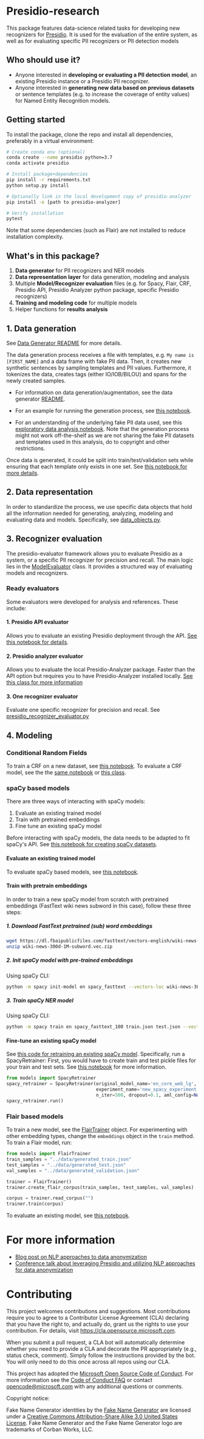 # Presidio-research
This package features data-science related tasks for developing new recognizers for [Presidio](https://github.com/microsoft/presidio). 
It is used for the evaluation of the entire system, as well as for evaluating specific PII recognizers or PII detection models

## Who should use it?
- Anyone interested in **developing or evaluating a PII detection model**, an existing Presidio instance or a Presidio PII recognizer.
- Anyone interested in **generating new data based on previous datasets** or sentence templates (e.g. to increase the coverage of entity values) for Named Entity Recognition models.

## Getting started
To install the package, clone the repo and install all dependencies, preferably in a virtual environment:

``` sh
# Create conda env (optional)
conda create --name presidio python=3.7
conda activate presidio

# Install package+dependencies
pip install -r requirements.txt
python setup.py install

# Optionally link in the local development copy of presidio-analyzer
pip install -e [path to presidio-analyzer]

# Verify installation
pytest
```
Note that some dependencies (such as Flair) are not installed to reduce installation complexity.


## What's in this package?

1. **Data generator** for PII recognizers and NER models
2. **Data representation layer** for data generation, modeling and analysis
3. Multiple **Model/Recognizer evaluation** files (e.g. for Spacy, Flair, CRF, Presidio API, Presidio Analyzer python package, specific Presidio recognizers)
4. **Training and modeling code** for multiple models
4. Helper functions for **results analysis**



## 1. Data generation
See [Data Generator README](/presidio_evaluator/data_generator/README.md) for more details.

The data generation process receives a file with templates, e.g. `My name is [FIRST_NAME]` and a data frame with fake PII data. 
Then, it creates new synthetic sentences by sampling templates and PII values. Furthermore, it tokenizes the data, creates tags (either IO/IOB/BILOU) and spans for the newly created samples.

- For information on data generation/augmentation, see the data generator [README](presidio_evaluator/data_generator/README.md).

- For an example for running the generation process, see [this notebook](notebooks/Generate%20data.ipynb). 

- For an understanding of the underlying fake PII data used, see this [exploratory data analysis notebook](notebooks/PII%20EDA.ipynb).
Note that the generation process might not work off-the-shelf as we are not sharing the fake PII datasets and templates used in this analysis, do to copyright and other restrictions.

Once data is generated, it could be split into train/test/validation sets while ensuring that each template only exists in one set. See [this notebook for more details](notebooks/Split%20by%20pattern%20%23.ipynb).

## 2. Data representation

In order to standardize the process, we use specific data objects that hold all the information needed for generating, analyzing, modeling and evaluating data and models. Specifically, see [data_objects.py](presidio_evaluator/data_objects.py).

## 3. Recognizer evaluation
The presidio-evaluator framework allows you to evaluate Presidio as a system, or a specific PII recognizer for precision and recall.
The main logic lies in the [ModelEvaluator](presidio_evaluator/model_evaluator.py) class. It provides a structured way of evaluating models and recognizers.


### Ready evaluators
Some evaluators were developed for analysis and references. These include:

#### 1. Presidio API evaluator

Allows you to evaluate an existing Presidio deployment through the API. [See this notebook for details](notebooks/Evaluate%20Presidio-API.ipynb).

#### 2. Presidio analyzer evaluator
Allows you to evaluate the local Presidio-Analyzer package. Faster than the API option but requires you to have Presidio-Analyzer installed locally. [See this class for more information](presidio_evaluator/presidio_analyzer.py)

#### 3. One recognizer evaluator
Evaluate one specific recognizer for precision and recall. See [presidio_recognizer_evaluator.py](presidio_evaluator/presidio_recognizer_evaluator.py)


## 4. Modeling

### Conditional Random Fields
To train a CRF on a new dataset, see [this notebook](notebooks/models/CRF.ipynb).
To evaluate a CRF model, see the the [same notebook](notebooks/models/CRF.ipynb) or [this class](presidio_evaluator/crf_evaluator.py).

### spaCy based models
There are three ways of interacting with spaCy models: 
1. Evaluate an existing trained model
2. Train with pretrained embeddings
3. Fine tune an existing spaCy model

Before interacting with spaCy models, the data needs to be adapted to fit spaCy's API. 
See [this notebook for creating spaCy datasets](notebooks/models/Create%20datasets%20for%20Spacy%20training.ipynb).

#### Evaluate an existing trained model
To evaluate spaCy based models, see [this notebook](notebooks/models/Evaluate%20spacy%20models.ipynb).

#### Train with pretrain embeddings
In order to train a new spaCy model from scratch with pretrained embeddings (FastText wiki news subword in this case), follow these three steps:

##### 1. Download FastText pretrained (sub) word embeddings
``` sh
wget https://dl.fbaipublicfiles.com/fasttext/vectors-english/wiki-news-300d-1M-subword.vec.zip
unzip wiki-news-300d-1M-subword.vec.zip
```

##### 2. Init spaCy model with pre-trained embeddings
Using spaCy CLI:
``` sh
python -m spacy init-model en spacy_fasttext --vectors-loc wiki-news-300d-1M-subword.vec
```

##### 3. Train spaCy NER model
Using spaCy CLI:
``` sh
python -m spacy train en spacy_fasttext_100 train.json test.json --vectors spacy_fasttext --pipeline ner -n 100
```

#### Fine-tune an existing spaCy model
See [this code for retraining an existing spaCy model](models/spacy_retrain.py). Specifically, run a SpacyRetrainer:
First, you would have to create train and test pickle files for your train and test sets. See [this notebook](notebooks/models/Create%20datasets%20for%20Spacy%20training.ipynb) for more information.

```python
from models import SpacyRetrainer
spacy_retrainer = SpacyRetrainer(original_model_name='en_core_web_lg',
                                 experiment_name='new_spacy_experiment',
                                 n_iter=500, dropout=0.1, aml_config=None)
spacy_retrainer.run()
```

### Flair based models
To train a new model, see the [FlairTrainer](https://github.com/microsoft/presidio-research/blob/master/models/flair_train.py) object. 
For experimenting with other embedding types, change the `embeddings` object in the `train` method.
To train a Flair model, run:

```python
from models import FlairTrainer
train_samples = "../data/generated_train.json"
test_samples = "../data/generated_test.json"
val_samples = "../data/generated_validation.json"

trainer = FlairTrainer()
trainer.create_flair_corpus(train_samples, test_samples, val_samples)

corpus = trainer.read_corpus("")
trainer.train(corpus)
```

To evaluate an existing model, see [this notebook](notebooks/models/Evaluate%20flair%20models.ipynb).

# For more information
- [Blog post on NLP approaches to data anonymization](https://towardsdatascience.com/nlp-approaches-to-data-anonymization-1fb5bde6b929)
- [Conference talk about leveraging Presidio and utilizing NLP approaches for data anonymization](https://youtu.be/Tl773LANRwY)

# Contributing

This project welcomes contributions and suggestions.  Most contributions require you to agree to a
Contributor License Agreement (CLA) declaring that you have the right to, and actually do, grant us
the rights to use your contribution. For details, visit https://cla.opensource.microsoft.com.

When you submit a pull request, a CLA bot will automatically determine whether you need to provide
a CLA and decorate the PR appropriately (e.g., status check, comment). Simply follow the instructions
provided by the bot. You will only need to do this once across all repos using our CLA.

This project has adopted the [Microsoft Open Source Code of Conduct](https://opensource.microsoft.com/codeofconduct/).
For more information see the [Code of Conduct FAQ](https://opensource.microsoft.com/codeofconduct/faq/) or
contact [opencode@microsoft.com](mailto:opencode@microsoft.com) with any additional questions or comments.

Copyright notice:

Fake Name Generator identities by the [Fake Name Generator](https://www.fakenamegenerator.com/)
are licensed under a [Creative Commons Attribution-Share Alike 3.0 United States License](http://creativecommons.org/licenses/by-sa/3.0/us/). Fake Name Generator and the Fake Name Generator logo are trademarks of Corban Works, LLC.
